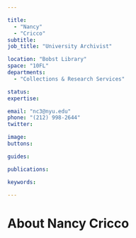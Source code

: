 ```yaml
---

title:
  - "Nancy"
  - "Cricco"
subtitle: 
job_title: "University Archivist"

location: "Bobst Library"
space: "10FL"
departments:
  - "Collections & Research Services"

status: 
expertise:

email: "nc3@nyu.edu"
phone: "(212) 998-2644"
twitter: 

image: 
buttons:

guides:

publications:

keywords:

---
```


# About Nancy Cricco


